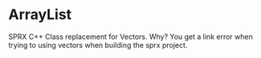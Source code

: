 # ArrayList
SPRX C++ Class replacement for Vectors.
Why? You get a link error when trying to using vectors when building the sprx project.

